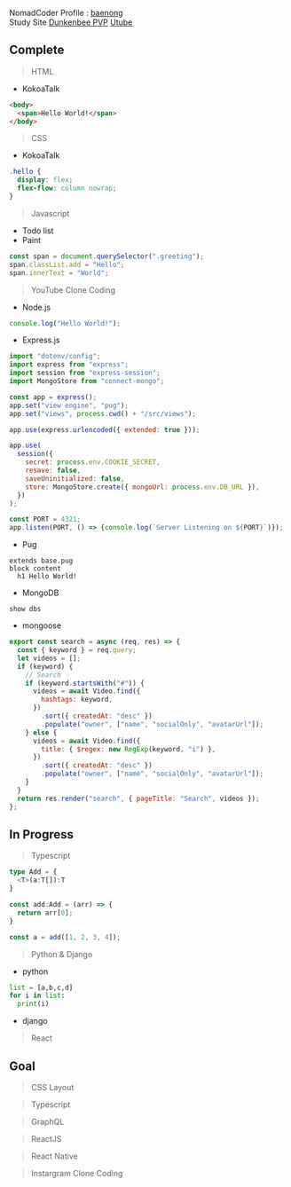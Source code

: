 <!---
baenong/baenong is a ✨ special ✨ repository because its `README.md` (this file) appears on your GitHub profile.
You can click the Preview link to take a look at your changes.
--->

NomadCoder Profile : [baenong](https://nomadcoders.co/users/anminsnusa)   
Study Site
[Dunkenbee PVP](https://wongbaenong.github.io/DrunkenbeePVP)
[Utube](https://utube-study.herokuapp.com)

Complete
-
> HTML
* KokoaTalk
```html
<body>
  <span>Hello World!</span>
</body>
```

> CSS
* KokoaTalk
```css
.hello {
  display: flex;
  flex-flow: column nowrap;
}
```

> Javascript
- Todo list
- Paint
```javascript
const span = document.querySelector(".greeting");
span.classList.add = "Hello";
span.innerText = "World";
```
   
> YouTube Clone Coding
- Node.js
```javascript
console.log("Hello World!");
```
- Express.js
```javascript
import "dotenv/config";
import express from "express";
import session from "express-session";
import MongoStore from "connect-mongo";

const app = express();
app.set("view engine", "pug");
app.set("views", process.cwd() + "/src/views");

app.use(express.urlencoded({ extended: true }));

app.use(
  session({
    secret: process.env.COOKIE_SECRET,
    resave: false,
    saveUninitialized: false,
    store: MongoStore.create({ mongoUrl: process.env.DB_URL }),
  })
);

const PORT = 4321;
app.listen(PORT, () => {console.log(`Server Listening on ${PORT}`)});

```
- Pug
```pug
extends base.pug
block content
  h1 Hello World!
```
- MongoDB
```
show dbs
```
- mongoose
```javascript
export const search = async (req, res) => {
  const { keyword } = req.query;
  let videos = [];
  if (keyword) {
    // Search
    if (keyword.startsWith("#")) {
      videos = await Video.find({
        hashtags: keyword,
      })
        .sort({ createdAt: "desc" })
        .populate("owner", ["name", "socialOnly", "avatarUrl"]);
    } else {
      videos = await Video.find({
        title: { $regex: new RegExp(keyword, "i") },
      })
        .sort({ createdAt: "desc" })
        .populate("owner", ["name", "socialOnly", "avatarUrl"]);
    }
  }
  return res.render("search", { pageTitle: "Search", videos });
};
```

In Progress
-
> Typescript
```typescript
type Add = {
  <T>(a:T[]):T
}

const add:Add = (arr) => {
  return arr[0];
}

const a = add([1, 2, 3, 4]);
```

> Python & Django
- python
```python
list = [a,b,c,d]
for i in list:
  print(i)
```
- django

> React

Goal
-
> CSS Layout
   
> Typescript

> GraphQL

> ReactJS

> React Native

> Instargram Clone Coding

